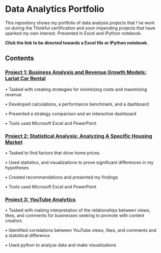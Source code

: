 # Data Analytics Portfolio 

This repository shows my portfolio of data analysis projects that I've work on during the Thinkful certification and soon impending projects that have sparked my own interest. Presented in Excel and iPython notebook. 

**Click the link to be directed towards a Excel file or iPython notebook.**

## Contents

### [Project 1: Business Analysis and Revenue Growth Models: Lariat Car Rental](https://github.com/AdrianKSealy/AdrianKSealy.io/blob/main/Lariat_car_costs.xlsx)

•	Tasked with creating strategies for minimizing costs and maximizing revenue

•	Developed calculations, a performance benchmark, and a dashboard  

•	Presented a strategy comparison and an interactive dashboard

•	Tools used Microsoft Excel and PowerPoint

### [Project 2: Statistical Analysis: Analyzing A Specific Housing Market](https://github.com/AdrianKSealy/AdrianKSealy.io/blob/main/Capstone%20housing%20II.xlsx)

•	Tasked to find factors that drive home prices

•	Used statistics, and visualizations to prove significant differences in my hypotheses

•	Created recommendations and presented my findings

•	Tools used Microsoft Excel and PowerPoint

### [Project 3: YouTube Analytics](https://github.com/AdrianKSealy/AdrianKSealy.io/blob/main/Capstone_III_2.ipynb)

•	Tasked with making interpretation of the relationships between views, likes, and comments for businesses seeking to promote with content creators

•	Identified correlations between YouTube views, likes, and comments and a statistical difference

•	Used python to analyze data and make visualizations
